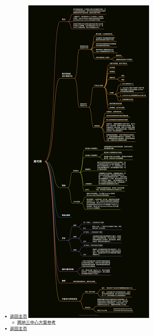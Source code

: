 * [返回主页](../../README.md)
  ![](../../picture/3/4高可用.png)
  * [两地三中心方案参考](https://mp.weixin.qq.com/s/T6mMDdtTfBuIiEowCpqu6Q)
* [返回主页](../../README.md)